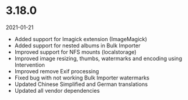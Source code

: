 # 3.18.0

2021-01-21

- Added support for Imagick extension (ImageMagick)
- Added support for nested albums in Bulk Importer
- Improved support for NFS mounts (localstorage)
- Improved image resizing, thumbs, watermarks and encoding using Intervention
- Improved remove Exif processing
- Fixed bug with not working Bulk Importer watermarks
- Updated Chinese Simplified and German translations
- Updated all vendor dependencies
